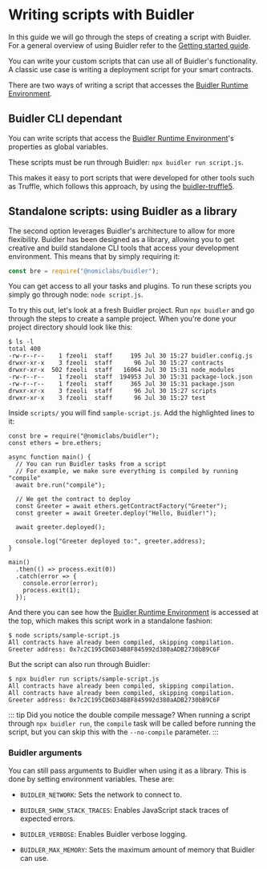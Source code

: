 # Writing scripts with Buidler

In this guide we will go through the steps of creating a script with Buidler. For a general overview of using Buidler refer to the [Getting started guide].

You can write your custom scripts that can use all of Buidler's functionality. A classic use case is writing a deployment script for your smart contracts. 

There are two ways of writing a script that accesses the [Buidler Runtime Environment].

## Buidler CLI dependant

You can write scripts that access the [Buidler Runtime Environment]'s properties
as global variables.

These scripts must be run through Buidler: `npx buidler run script.js`. 

This makes it easy to port scripts that were developed for other tools such as Truffle, which follows this approach,
by using the [buidler-truffle5](https://github.com/nomiclabs/buidler/tree/master/packages/buidler-truffle5). 

## Standalone scripts: using Buidler as a library

The second option leverages Buidler's architecture to allow for more flexibility. Buidler has been designed as a library, allowing you to get creative and build standalone CLI tools that access your development environment. This means that by simply requiring it:

```js
const bre = require("@nomiclabs/buidler");
```

You can get access to all your tasks and plugins. To run these scripts you simply go through node: `node script.js`.

To try this out, let's look at a fresh Buidler project. Run `npx buidler` and go through the steps to create a sample project. When you're done your project directory should look like this:

```
$ ls -l
total 400
-rw-r--r--    1 fzeoli  staff     195 Jul 30 15:27 buidler.config.js
drwxr-xr-x    3 fzeoli  staff      96 Jul 30 15:27 contracts
drwxr-xr-x  502 fzeoli  staff   16064 Jul 30 15:31 node_modules
-rw-r--r--    1 fzeoli  staff  194953 Jul 30 15:31 package-lock.json
-rw-r--r--    1 fzeoli  staff     365 Jul 30 15:31 package.json
drwxr-xr-x    3 fzeoli  staff      96 Jul 30 15:27 scripts
drwxr-xr-x    3 fzeoli  staff      96 Jul 30 15:27 test
```

Inside `scripts/` you will find `sample-script.js`. Add the highlighted lines to it:

```js{1-2,7}
const bre = require("@nomiclabs/buidler");
const ethers = bre.ethers;

async function main() {
  // You can run Buidler tasks from a script
  // For example, we make sure everything is compiled by running "compile"
  await bre.run("compile");

  // We get the contract to deploy
  const Greeter = await ethers.getContractFactory("Greeter");
  const greeter = await Greeter.deploy("Hello, Buidler!");

  await greeter.deployed();

  console.log("Greeter deployed to:", greeter.address);
}

main()
  .then(() => process.exit(0))
  .catch(error => {
    console.error(error);
    process.exit(1);
  });

```

And there you can see how the [Buidler Runtime Environment] is accessed at the top, which makes this script work in a standalone fashion:

```
$ node scripts/sample-script.js
All contracts have already been compiled, skipping compilation.
Greeter address: 0x7c2C195CD6D34B8F845992d380aADB2730bB9C6F
```

But the script can also run through Buidler:

```
$ npx buidler run scripts/sample-script.js 
All contracts have already been compiled, skipping compilation.
All contracts have already been compiled, skipping compilation.
Greeter address: 0x7c2C195CD6D34B8F845992d380aADB2730bB9C6F
```

::: tip
Did you notice the double compile message? When running a script through `npx buidler run`, the `compile` task will be called before running the script, but you can skip this with the `--no-compile` parameter.
:::

### Buidler arguments

You can still pass arguments to Buidler when using it as a library. This is done
by setting environment variables. These are: 

* `BUIDLER_NETWORK`: Sets the network to connect to.

* `BUIDLER_SHOW_STACK_TRACES`: Enables JavaScript stack traces of expected errors.

* `BUIDLER_VERBOSE`: Enables Buidler verbose logging.

* `BUIDLER_MAX_MEMORY`: Sets the maximum amount of memory that Buidler can use.

   

[Buidler Runtime Environment]: ../advanced/buidler-runtime-environment.md
[Getting started guide]: ../getting-started/README.md
